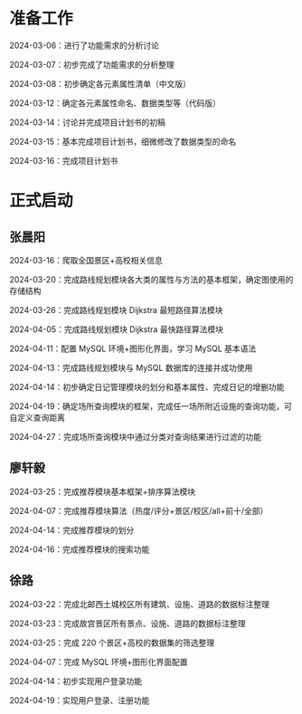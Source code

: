 # 准备工作
2024-03-06：进行了功能需求的分析讨论

2024-03-07：初步完成了功能需求的分析整理

2024-03-08：初步确定各元素属性清单（中文版）

2024-03-12：确定各元素属性命名、数据类型等（代码版）

2024-03-14：讨论并完成项目计划书的初稿

2024-03-15：基本完成项目计划书，细微修改了数据类型的命名

2024-03-16：完成项目计划书
# 正式启动
## 张晨阳
2024-03-16：爬取全国景区+高校相关信息

2024-03-20：完成路线规划模块各大类的属性与方法的基本框架，确定图使用的存储结构

2024-03-26：完成路线规划模块 Dijkstra 最短路径算法模块

2024-04-05：完成路线规划模块 Dijkstra 最快路径算法模块

2024-04-11：配置 MySQL 环境+图形化界面，学习 MySQL 基本语法

2024-04-13：完成路线规划模块与 MySQL 数据库的连接并成功使用

2024-04-14：初步确定日记管理模块的划分和基本属性、完成日记的增删功能

2024-04-19：确定场所查询模块的框架，完成任一场所附近设施的查询功能，可自定义查询距离

2024-04-27：完成场所查询模块中通过分类对查询结果进行过滤的功能

## 廖轩毅
2024-03-25：完成推荐模块基本框架+排序算法模块

2024-04-07：完成推荐模块算法（热度/评分+景区/校区/all+前十/全部）

2024-04-14：完成推荐模块的划分

2024-04-16：完成推荐模块的搜索功能

## 徐路
2024-03-22：完成北邮西土城校区所有建筑、设施、道路的数据标注整理

2024-03-23：完成故宫景区所有景点、设施、道路的数据标注整理

2024-03-25：完成 220 个景区+高校的数据集的筛选整理

2024-04-07：完成 MySQL 环境+图形化界面配置

2024-04-14：初步实现用户登录功能

2024-04-19：实现用户登录、注册功能
